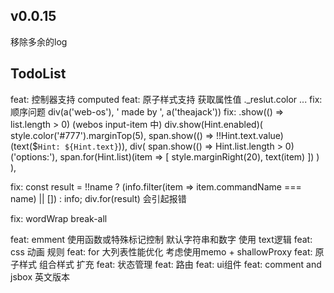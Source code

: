 <!--
 * @Author: chenzhongsheng
 * @Date: 2022-11-05 12:19:34
 * @Description: Coding something
 * @LastEditors: chenzhongsheng
 * @LastEditTime: 2022-11-20 18:59:23
-->

## v0.0.15

移除多余的log

## TodoList

feat: 控制器支持 computed
feat: 原子样式支持 获取属性值 ._reslut.color ...
fix: 顺序问题 div(a('web-os'), ' made by ', a('theajack'))
fix: .show(() => list.length > 0) (webos input-item 中)
        div.show(Hint.enabled)(
            style.color('#777').marginTop(5),
            span.show(() => !!Hint.text.value)(text($`Hint: ${Hint.text}`)),
            div(
                span.show(() => Hint.list.length > 0)('options:'),
                span.for(Hint.list)(item => [
                    style.marginRight(20),
                    text(item)
                ])
            )
        ),


fix: 
        const result = !!name ? (info.filter(item => item.commandName === name) || []) : info;
        div.for(result) 会引起报错

fix: wordWrap break-all

feat: emment 使用函数或特殊标记控制 默认字符串和数字 使用 text逻辑
feat: css 动画 规则
feat: for 大列表性能优化 考虑使用memo + shallowProxy
feat: 原子样式 组合样式 扩充
feat: 状态管理
feat: 路由
feat: ui组件
feat: comment and jsbox 英文版本